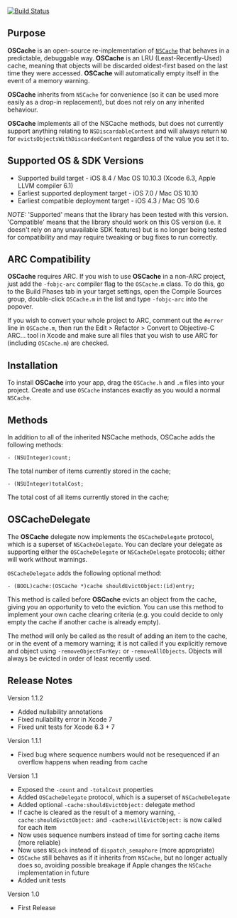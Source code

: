 [![Build Status](https://travis-ci.org/nicklockwood/OSCache.svg)](https://travis-ci.org/nicklockwood/OSCache)

Purpose
--------------

**OSCache** is an open-source re-implementation of [`NSCache`](https://developer.apple.com/library/mac/documentation/cocoa/reference/NSCache_Class/Reference/Reference.html) that behaves in a predictable, debuggable way. **OSCache** is an LRU (Least-Recently-Used) cache, meaning that objects will be discarded oldest-first based on the last time they were accessed. **OSCache** will automatically empty itself in the event of a memory warning.

**OSCache** inherits from `NSCache` for convenience (so it can be used more easily as a drop-in replacement), but does not rely on any inherited behaviour.

**OSCache** implements all of the NSCache methods, but does not currently support anything relating to `NSDiscardableContent` and will always return `NO` for `evictsObjectsWithDiscardedContent` regardless of the value you set it to.


Supported OS & SDK Versions
-----------------------------

* Supported build target - iOS 8.4 / Mac OS 10.10.3 (Xcode 6.3, Apple LLVM compiler 6.1)
* Earliest supported deployment target - iOS 7.0 / Mac OS 10.10
* Earliest compatible deployment target - iOS 4.3 / Mac OS 10.6

*NOTE:* 'Supported' means that the library has been tested with this version. 'Compatible' means that the library should work on this OS version (i.e. it doesn't rely on any unavailable SDK features) but is no longer being tested for compatibility and may require tweaking or bug fixes to run correctly.


ARC Compatibility
------------------

**OSCache** requires ARC. If you wish to use **OSCache** in a non-ARC project, just add the `-fobjc-arc` compiler flag to the `OSCache.m` class. To do this, go to the Build Phases tab in your target settings, open the Compile Sources group, double-click `OSCache.m` in the list and type `-fobjc-arc` into the popover.

If you wish to convert your whole project to ARC, comment out the `#error` line in `OSCache.m`, then run the Edit > Refactor > Convert to Objective-C ARC... tool in Xcode and make sure all files that you wish to use ARC for (including `OSCache.m`) are checked.


Installation
--------------

To install **OSCache** into your app, drag the `OSCache.h` and `.m` files into your project. Create and use `OSCache` instances exactly as you would a normal `NSCache`.


Methods
----------

In addition to all of the inherited NSCache methods, OSCache adds the following methods:

    - (NSUInteger)count;
    
The total number of items currently stored in the cache;
    
    - (NSUInteger)totalCost;

The total cost of all items currently stored in the cache;


OSCacheDelegate
--------------

The **OSCache** delegate now implements the `OSCacheDelegate` protocol, which is a superset of `NSCacheDelegate`. You can declare your delegate as supporting either the `OSCacheDelegate` or `NSCacheDelegate` protocols; either will work without warnings.
 
`OSCacheDelegate` adds the following optional method:

    - (BOOL)cache:(OSCache *)cache shouldEvictObject:(id)entry;

This method is called before **OSCache** evicts an object from the cache, giving you an opportunity to veto the eviction. You can use this method to implement your own cache clearing criteria (e.g. you could decide to only empty the cache if another cache is already empty).

The method will only be called as the result of adding an item to the cache, or in the event of a memory warning; it is not called if you explicitly remove and object using `-removeObjectForKey:` or `-removeAllObjects`. Objects will always be evicted in order of least recently used.


Release Notes
---------------

Version 1.1.2

- Added nullability annotations
- Fixed nullability error in Xcode 7
- Fixed unit tests for Xcode 6.3 + 7

Version 1.1.1

- Fixed bug where sequence numbers would not be resequenced if an overflow happens when reading from cache

Version 1.1

- Exposed the `-count` and `-totalCost` properties
- Added `OSCacheDelegate` protocol, which is a superset of `NSCacheDelegate`
- Added optional `-cache:shouldEvictObject:` delegate method
- If cache is cleared as the result of a memory warning, `-cache:shouldEvictObject:` and `-cache:willEvictObject:` is now called for each item
- Now uses sequence numbers instead of time for sorting cache items (more reliable)
- Now uses `NSLock` instead of `dispatch_semaphore` (more appropriate)
- `OSCache` still behaves as if it inherits from `NSCache`, but no longer actually does so, avoiding possible breakage if Apple changes the `NSCache` implementation in future
- Added unit tests

Version 1.0

- First Release
